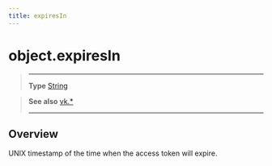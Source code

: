 ```yaml
---
title: expiresIn
---
```

# object.expiresIn

> --------------------- ------------------------------------------------------------------------------------------
> __Type__              [String](https://docs.coronalabs.com/api/type/String.html)

> __See also__          [vk.*](/plugin/vk/)
> --------------------- ------------------------------------------------------------------------------------------

## Overview

UNIX timestamp of the time when the access token will expire.